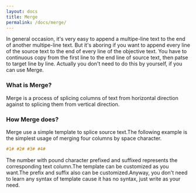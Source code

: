 ```yaml
---
layout: docs
title: Merge
permalink: /docs/merge/
---
```


In general occasion, it's very easy to append a multipe-line text to the end of another multipe-line text.
But it's aboring if you want to append every line of the source text to the end of every line of the objective text. 
You have to continuous copy from the first line to the end line of source text, then patse to target line by line.
Actually you don't need to do this by yourself, if you can use Merge.

### What is Merge?

Merge is a process of splicing columns of text from horizontal direction against to splicing them from vertical direction.

### How Merge does?
Merge use a simple template to splice source text.The following example is the simplest usage of merging four columns by space character.

```c++
#1# #2# #3# #4#
```

The number with pound character prefixed and suffixed represents the corresponding text column.The template can be customized as you want.The prefix and suffix also can be customized.Anyway, you don't need to learn any syntax of template cause it has no 
syntax, just write as your need.
